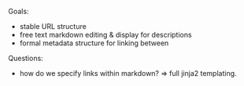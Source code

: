 Goals:

* stable URL structure
* free text markdown editing & display for descriptions
* formal metadata structure for linking between

Questions:
* how do we specify links within markdown? => full jinja2 templating.

